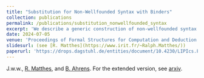 ```yaml
---
title: "Substitution for Non-Wellfounded Syntax with Binders"
collection: publications
permalink: /publications/substitution_nonwellfounded_syntax
excerpt: 'We describe a generic construction of non-wellfounded syntax involving variable binding and its monadic substitution operation.'
date: 2024-07-05
venue: 'Proceedings of Formal Structures for Computation and Deduction (FSCD) 2024'
slidesurl: (see [R. Matthes](https://www.irit.fr/~Ralph.Matthes/))
paperurl: 'https://drops.dagstuhl.de/entities/document/10.4230/LIPIcs.FSCD.2024.25'
---
```

J.w.w., [R. Matthes](https://www.irit.fr/~Ralph.Matthes/), and [B. Ahrens](https://benediktahrens.gitlab.io/).
For the extended version, see [arxiv](https://arxiv.org/abs/2308.05485).